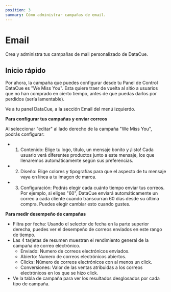 ```yaml
---
position: 3
summary: Cómo administrar campañas de email.
---
```


# Email
Crea y administra tus campañas de mail personalizado de DataCue.

## Inicio rápido

Por ahora, la campaña que puedes configurar desde tu Panel de Control DataCue es "We Miss You". Esta quiere traer de vuelta al sitio a usuarios que no han comprado en cierto tiempo, antes de que puedas darlos por perdidos (sería lamentable). 

Ve a tu panel DataCue, a la sección Email del menú izquierdo. 

**Para configurar tus campañas y enviar correos**

Al seleccionar "editar" al lado derecho de la campaña "We Miss You", podrás configurar:

- 1. Contenido: Elige tu logo, título, un mensaje bonito y ¡listo! Cada usuario verá diferentes productos junto a este mensaje, los que llenaremos automáticamente según sus preferencias.
- 2. Diseño: Elige colores y tipografías para que el aspecto de tu mensaje vaya en línea a tu imagen de marca.
- 3. Configuración: Podrás elegir cada cuánto tiempo enviar tus correos. Por ejemplo, si eliges "60", DataCue enviará automáticamente un correo a cada cliente cuando transcurran 60 días desde su última compra. Puedes elegir cambiar esto cuando gustes.

**Para medir desempeño de campañas**

- Filtra por fecha: Usando el selector de fecha en la parte superior derecha, puedes ver el desempeño de correos enviados en este rango de tiempo.
- Las 4 tarjetas de resumen muestran el rendimiento general de la campaña de correo electrónico.
    - Enviado: Numero de correos electrónicos enviados.
    - Abierto: Numero de correos electrónicos abiertos.
    - Clicks: Número de correos electrónicos con al menos un click.
    - Conversiones: Valor de las ventas atribuidas a los correos electrónicos en los que se hizo click.
- Ve la tabla de campaña para ver los resultados desglosados por cada tipo de campaña.


